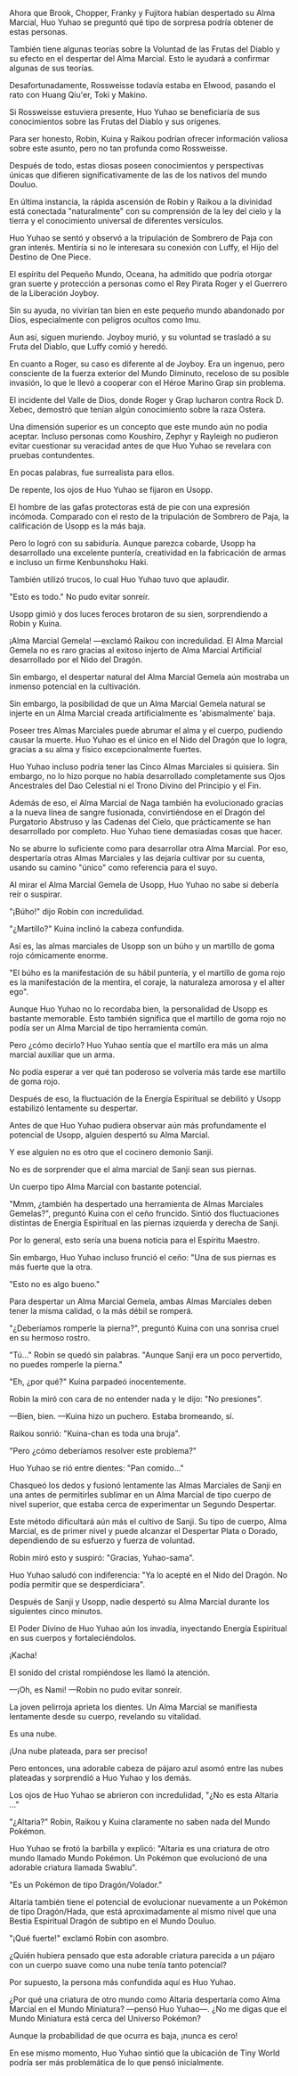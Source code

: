
Ahora que Brook, Chopper, Franky y Fujitora habían despertado su Alma Marcial, Huo Yuhao se preguntó qué tipo de sorpresa podría obtener de estas personas.

También tiene algunas teorías sobre la Voluntad de las Frutas del Diablo y su efecto en el despertar del Alma Marcial. Esto le ayudará a confirmar algunas de sus teorías.

Desafortunadamente, Rossweisse todavía estaba en Elwood, pasando el rato con Huang Qiu'er, Toki y Makino.

Si Rossweisse estuviera presente, Huo Yuhao se beneficiaría de sus conocimientos sobre las Frutas del Diablo y sus orígenes.

Para ser honesto, Robin, Kuina y Raikou podrían ofrecer información valiosa sobre este asunto, pero no tan profunda como Rossweisse.

Después de todo, estas diosas poseen conocimientos y perspectivas únicas que difieren significativamente de las de los nativos del mundo Douluo.

En última instancia, la rápida ascensión de Robin y Raikou a la divinidad está conectada "naturalmente" con su comprensión de la ley del cielo y la tierra y el conocimiento universal de diferentes versículos.

Huo Yuhao se sentó y observó a la tripulación de Sombrero de Paja con gran interés. Mentiría si no le interesara su conexión con Luffy, el Hijo del Destino de One Piece.

El espíritu del Pequeño Mundo, Oceana, ha admitido que podría otorgar gran suerte y protección a personas como el Rey Pirata Roger y el Guerrero de la Liberación Joyboy.

Sin su ayuda, no vivirían tan bien en este pequeño mundo abandonado por Dios, especialmente con peligros ocultos como Imu.

Aun así, siguen muriendo. Joyboy murió, y su voluntad se trasladó a su Fruta del Diablo, que Luffy comió y heredó.

En cuanto a Roger, su caso es diferente al de Joyboy. Era un ingenuo, pero consciente de la fuerza exterior del Mundo Diminuto, receloso de su posible invasión, lo que le llevó a cooperar con el Héroe Marino Grap sin problema.

El incidente del Valle de Dios, donde Roger y Grap lucharon contra Rock D. Xebec, demostró que tenían algún conocimiento sobre la raza Ostera.

Una dimensión superior es un concepto que este mundo aún no podía aceptar. Incluso personas como Koushiro, Zephyr y Rayleigh no pudieron evitar cuestionar su veracidad antes de que Huo Yuhao se revelara con pruebas contundentes.

En pocas palabras, fue surrealista para ellos.

De repente, los ojos de Huo Yuhao se fijaron en Usopp.

El hombre de las gafas protectoras está de pie con una expresión incómoda. Comparado con el resto de la tripulación de Sombrero de Paja, la calificación de Usopp es la más baja.

Pero lo logró con su sabiduría. Aunque parezca cobarde, Usopp ha desarrollado una excelente puntería, creatividad en la fabricación de armas e incluso un firme Kenbunshoku Haki.

También utilizó trucos, lo cual Huo Yuhao tuvo que aplaudir.

"Esto es todo." No pudo evitar sonreír.

Usopp gimió y dos luces feroces brotaron de su sien, sorprendiendo a Robin y Kuina.

¡Alma Marcial Gemela! —exclamó Raikou con incredulidad. El Alma Marcial Gemela no es raro gracias al exitoso injerto de Alma Marcial Artificial desarrollado por el Nido del Dragón.

Sin embargo, el despertar natural del Alma Marcial Gemela aún mostraba un inmenso potencial en la cultivación.

Sin embargo, la posibilidad de que un Alma Marcial Gemela natural se injerte en un Alma Marcial creada artificialmente es 'abismalmente' baja.

Poseer tres Almas Marciales puede abrumar el alma y el cuerpo, pudiendo causar la muerte. Huo Yuhao es el único en el Nido del Dragón que lo logra, gracias a su alma y físico excepcionalmente fuertes.

Huo Yuhao incluso podría tener las Cinco Almas Marciales si quisiera. Sin embargo, no lo hizo porque no había desarrollado completamente sus Ojos Ancestrales del Dao Celestial ni el Trono Divino del Principio y el Fin.

Además de eso, el Alma Marcial de Naga también ha evolucionado gracias a la nueva línea de sangre fusionada, convirtiéndose en el Dragón del Purgatorio Abstruso y las Cadenas del Cielo, que prácticamente se han desarrollado por completo. Huo Yuhao tiene demasiadas cosas que hacer.

No se aburre lo suficiente como para desarrollar otra Alma Marcial. Por eso, despertaría otras Almas Marciales y las dejaría cultivar por su cuenta, usando su camino "único" como referencia para el suyo.

Al mirar el Alma Marcial Gemela de Usopp, Huo Yuhao no sabe si debería reír o suspirar.

"¡Búho!" dijo Robin con incredulidad.

"¿Martillo?" Kuina inclinó la cabeza confundida.

Así es, las almas marciales de Usopp son un búho y un martillo de goma rojo cómicamente enorme.

"El búho es la manifestación de su hábil puntería, y el martillo de goma rojo es la manifestación de la mentira, el coraje, la naturaleza amorosa y el alter ego".

Aunque Huo Yuhao no lo recordaba bien, la personalidad de Usopp es bastante memorable. Esto también significa que el martillo de goma rojo no podía ser un Alma Marcial de tipo herramienta común.

Pero ¿cómo decirlo? Huo Yuhao sentía que el martillo era más un alma marcial auxiliar que un arma.

No podía esperar a ver qué tan poderoso se volvería más tarde ese martillo de goma rojo.

Después de eso, la fluctuación de la Energía Espiritual se debilitó y Usopp estabilizó lentamente su despertar.

Antes de que Huo Yuhao pudiera observar aún más profundamente el potencial de Usopp, alguien despertó su Alma Marcial.

Y ese alguien no es otro que el cocinero demonio Sanji.

No es de sorprender que el alma marcial de Sanji sean sus piernas.

Un cuerpo tipo Alma Marcial con bastante potencial.

"Mmm, ¿también ha despertado una herramienta de Almas Marciales Gemelas?", preguntó Kuina con el ceño fruncido. Sintió dos fluctuaciones distintas de Energía Espiritual en las piernas izquierda y derecha de Sanji.

Por lo general, esto sería una buena noticia para el Espíritu Maestro.

Sin embargo, Huo Yuhao incluso frunció el ceño: "Una de sus piernas es más fuerte que la otra.

"Esto no es algo bueno."

Para despertar un Alma Marcial Gemela, ambas Almas Marciales deben tener la misma calidad, o la más débil se romperá.

"¿Deberíamos romperle la pierna?", preguntó Kuina con una sonrisa cruel en su hermoso rostro.

"Tú..." Robin se quedó sin palabras. "Aunque Sanji era un poco pervertido, no puedes romperle la pierna."

"Eh, ¿por qué?" Kuina parpadeó inocentemente.

Robin la miró con cara de no entender nada y le dijo: "No presiones".

—Bien, bien. —Kuina hizo un puchero. Estaba bromeando, sí.

Raikou sonrió: "Kuina-chan es toda una bruja".

"Pero ¿cómo deberíamos resolver este problema?"

Huo Yuhao se rió entre dientes: "Pan comido..."

Chasqueó los dedos y fusionó lentamente las Almas Marciales de Sanji en una antes de permitirles sublimar en un Alma Marcial de tipo cuerpo de nivel superior, que estaba cerca de experimentar un Segundo Despertar.

Este método dificultará aún más el cultivo de Sanji. Su tipo de cuerpo, Alma Marcial, es de primer nivel y puede alcanzar el Despertar Plata o Dorado, dependiendo de su esfuerzo y fuerza de voluntad.

Robin miró esto y suspiró: "Gracias, Yuhao-sama".

Huo Yuhao saludó con indiferencia: "Ya lo acepté en el Nido del Dragón. No podía permitir que se desperdiciara".

Después de Sanji y Usopp, nadie despertó su Alma Marcial durante los siguientes cinco minutos.

El Poder Divino de Huo Yuhao aún los invadía, inyectando Energía Espiritual en sus cuerpos y fortaleciéndolos.

¡Kacha!

El sonido del cristal rompiéndose les llamó la atención.

—¡Oh, es Nami! —Robin no pudo evitar sonreír.

La joven pelirroja aprieta los dientes. Un Alma Marcial se manifiesta lentamente desde su cuerpo, revelando su vitalidad.

Es una nube.

¡Una nube plateada, para ser preciso!

Pero entonces, una adorable cabeza de pájaro azul asomó entre las nubes plateadas y sorprendió a Huo Yuhao y los demás.

Los ojos de Huo Yuhao se abrieron con incredulidad, "¿No es esta Altaria ..."

"¿Altaria?" Robin, Raikou y Kuina claramente no saben nada del Mundo Pokémon.

Huo Yuhao se frotó la barbilla y explicó: "Altaria es una criatura de otro mundo llamado Mundo Pokémon. Un Pokémon que evolucionó de una adorable criatura llamada Swablu".

"Es un Pokémon de tipo Dragón/Volador."

Altaria también tiene el potencial de evolucionar nuevamente a un Pokémon de tipo Dragón/Hada, que está aproximadamente al mismo nivel que una Bestia Espiritual Dragón de subtipo en el Mundo Douluo.

"¡Qué fuerte!" exclamó Robin con asombro.

¿Quién hubiera pensado que esta adorable criatura parecida a un pájaro con un cuerpo suave como una nube tenía tanto potencial?

Por supuesto, la persona más confundida aquí es Huo Yuhao.

¿Por qué una criatura de otro mundo como Altaria despertaría como Alma Marcial en el Mundo Miniatura? —pensó Huo Yuhao—. ¿No me digas que el Mundo Miniatura está cerca del Universo Pokémon?

Aunque la probabilidad de que ocurra es baja, ¡nunca es cero!

En ese mismo momento, Huo Yuhao sintió que la ubicación de Tiny World podría ser más problemática de lo que pensó inicialmente.